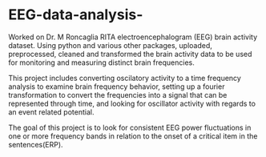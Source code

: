 # EEG-data-analysis-
Worked on Dr. M Roncaglia RITA electroencephalogram (EEG) brain activity dataset. Using python and various other packages, uploaded, preprocessed, cleaned and transformed the brain activity data to be used for monitoring and measuring distinct brain frequencies.

This project includes converting oscilatory activity to a time frequency analysis to examine brain frequency behavior, setting up a fourier transformation to convert the frequencies into a signal that can be represented through time, and looking for oscillator activity with regards to an event related potential.

The goal of this project is  to look for consistent EEG  power  fluctuations  in  one  or  more  frequency  bands in  relation to the onset of a critical item in the sentences(ERP).
